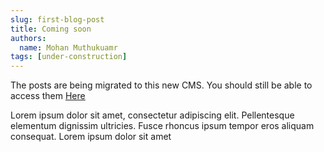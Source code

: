 ```yaml
---
slug: first-blog-post
title: Coming soon
authors:
  name: Mohan Muthukuamr
tags: [under-construction]
---
```


The posts are being migrated to this new CMS. You should still be able to access them <a href="/slides/" target="_blank">Here</a>

Lorem ipsum dolor sit amet, consectetur adipiscing elit. Pellentesque elementum dignissim ultricies. Fusce rhoncus ipsum tempor eros aliquam consequat. Lorem ipsum dolor sit amet
